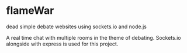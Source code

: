 # flameWar
dead simple debate websites using sockets.io and node.js

A real time chat with multiple rooms in the theme of debating. Sockets.io alongside with express is used for this project. 
